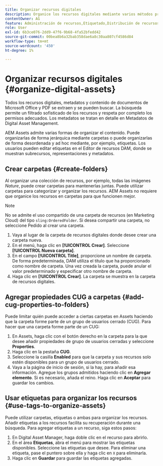 ```yaml
---
title: Organizar recursos digitales
description: Organice los recursos digitales mediante varios métodos proporcionados en Adobe Experience Manager Assets.
contentOwner: AG
feature: Administración de recursos,Etiquetado,Distribución de recursos
role: User
exl-id: 6b3ce076-2dd9-47f6-9b68-4fa52bfedd42
source-git-commit: 00bea8b6a32bab358dae6a8c30aa807cf4586d84
workflow-type: tm+mt
source-wordcount: '450'
ht-degree: 1%

---
```


# Organizar recursos digitales {#organize-digital-assets}

Todos los recursos digitales, metadatos y contenido de documentos de Microsoft Office y PDF se extraen y se pueden buscar. La búsqueda permite un filtrado sofisticado de los recursos y respeta por completo los permisos adecuados. Los metadatos se tratan en detalle en Metadatos de Digital Asset Management.

AEM Assets admite varias formas de organizar el contenido. Puede organizarlas de forma jerárquica mediante carpetas o puede organizarlas de forma desordenada y ad hoc mediante, por ejemplo, etiquetas. Los usuarios pueden editar etiquetas en el Editor de recursos DAM, donde se muestran subrecursos, representaciones y metadatos.

## Crear carpetas {#create-folders}

Al organizar una colección de recursos, por ejemplo, todas las imágenes *Nature*, puede crear carpetas para mantenerlas juntas. Puede utilizar carpetas para categorizar y organizar los recursos. AEM Assets no requiere que organice los recursos en carpetas para que funcionen mejor.

>[!NOTE]
>
>No se admite el uso compartido de una carpeta de recursos (en Marketing Cloud) del tipo `sling:OrderedFolder`. Si desea compartir una carpeta, no seleccione Pedido al crear una carpeta.

1. Vaya al lugar de la carpeta de recursos digitales donde desee crear una carpeta nueva.
1. En el menú, haga clic en **[!UICONTROL Crear]**. Seleccione **[!UICONTROL Nueva carpeta]**.
1. En el campo **[!UICONTROL Title]**, proporcione un nombre de carpeta. De forma predeterminada, DAM utiliza el título que ha proporcionado como nombre de carpeta. Una vez creada la carpeta, puede anular el valor predeterminado y especificar otro nombre de carpeta.
1. Haga clic en **[!UICONTROL Crear]**. La carpeta se muestra en la carpeta de recursos digitales.

## Agregar propiedades CUG a carpetas {#add-cug-properties-to-folders}

Puede limitar quién puede acceder a ciertas carpetas en Assets haciendo que la carpeta forme parte de un grupo de usuarios cerrado (CUG). Para hacer que una carpeta forme parte de un CUG:

1. En Assets, haga clic con el botón derecho en la carpeta para la que desee añadir propiedades de grupo de usuarios cerradas y seleccione **Properties**.
1. Haga clic en la pestaña **CUG**.
1. Seleccione la casilla **Enabled** para que la carpeta y sus recursos solo estén disponibles para un grupo de usuarios cerrado.
1. Vaya a la página de inicio de sesión, si la hay, para añadir esa información. Agregue los grupos admitidos haciendo clic en **Agregar elemento**. Si es necesario, añada el reino. Haga clic en **Aceptar** para guardar los cambios.

## Usar etiquetas para organizar los recursos {#use-tags-to-organize-assets}

Puede utilizar carpetas, etiquetas o ambas para organizar los recursos. Añadir etiquetas a los recursos facilita su recuperación durante una búsqueda. Para agregar etiquetas a un recurso, siga estos pasos:

1. En Digital Asset Manager, haga doble clic en el recurso para abrirlo.
1. En el área **Etiquetas**, abra el menú para mostrar las etiquetas disponibles. Seleccione las etiquetas que desee. Para eliminar una etiqueta, pase el puntero sobre ella y haga clic en `X` para eliminarla.
1. Haga clic en **Guardar** para guardar las etiquetas agregadas.
